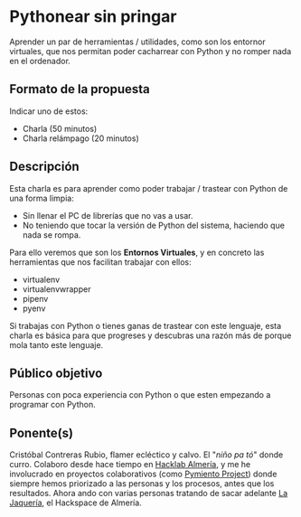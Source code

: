 # Pythonear sin pringar

Aprender un par de herramientas / utilidades, como son los entornor virtuales, que nos permitan poder cacharrear con Python y no romper nada en el ordenador.

## Formato de la propuesta

Indicar uno de estos:

* Charla (50 minutos)
* Charla relámpago (20 minutos)

## Descripción

Esta charla es para aprender como poder trabajar / trastear con Python de una forma limpia:

* Sin llenar el PC de librerías que no vas a usar.
* No teniendo que tocar la versión de Python del sistema, haciendo que nada se rompa.

Para ello veremos que son los **Entornos Virtuales**, y en concreto las herramientas que nos facilitan trabajar con ellos:

* virtualenv
* virtualenvwrapper
* pipenv
* pyenv

Si trabajas con Python o tienes ganas de trastear con este lenguaje, esta charla es básica para que progreses y descubras una razón más de porque mola tanto este lenguaje.

## Público objetivo

Personas con poca experiencia con Python o que esten empezando a programar con Python.

## Ponente(s)

Cristóbal Contreras Rubio, flamer ecléctico y calvo. El "*niño pa tó*" donde curro. Colaboro desde hace tiempo en [Hacklab Almería](https://hacklabalmeria.net/), y me he involucrado en proyectos colaborativos (como [Pymiento Project](http://thepymientoproject.com/)) donde siempre hemos priorizado a las personas y los procesos, antes que los resultados. Ahora ando con varias personas tratando de sacar adelante [La Jaquería](https://lajaqueria.org/), el Hackspace de Almería.
